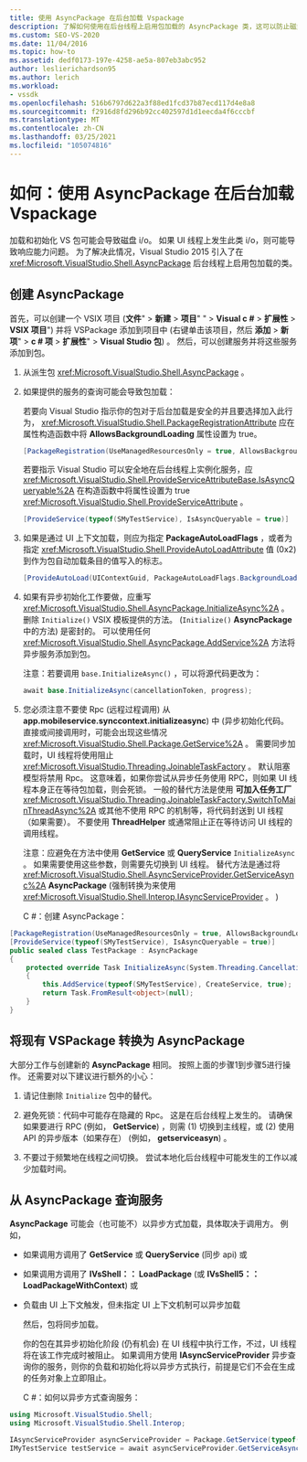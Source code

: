```yaml
---
title: 使用 AsyncPackage 在后台加载 Vspackage
description: 了解如何使用在后台线程上启用包加载的 AsyncPackage 类，这可以防止磁盘 i/o 的响应能力问题。
ms.custom: SEO-VS-2020
ms.date: 11/04/2016
ms.topic: how-to
ms.assetid: dedf0173-197e-4258-ae5a-807eb3abc952
author: leslierichardson95
ms.author: lerich
ms.workload:
- vssdk
ms.openlocfilehash: 516b6797d622a3f88ed1fcd37b87ecd117d4e8a8
ms.sourcegitcommit: f2916d8fd296b92cc402597d1d1eecda4f6cccbf
ms.translationtype: MT
ms.contentlocale: zh-CN
ms.lasthandoff: 03/25/2021
ms.locfileid: "105074816"
---
```

# <a name="how-to-use-asyncpackage-to-load-vspackages-in-the-background"></a>如何：使用 AsyncPackage 在后台加载 Vspackage
加载和初始化 VS 包可能会导致磁盘 i/o。 如果 UI 线程上发生此类 i/o，则可能导致响应能力问题。 为了解决此情况，Visual Studio 2015 引入了在  <xref:Microsoft.VisualStudio.Shell.AsyncPackage> 后台线程上启用包加载的类。

## <a name="create-an-asyncpackage"></a>创建 AsyncPackage
 首先，可以创建一个 VSIX 项目 (**文件**"  >  **新建**  >  **项目**" "  >  **Visual c #**  >  **扩展性**  >  **VSIX 项目**") 并将 VSPackage 添加到项目中 (右键单击该项目，然后 **添加**  >  **新项**"  >  **c # 项**  >  **扩展性**"  >  **Visual Studio 包**) 。 然后，可以创建服务并将这些服务添加到包。

1. 从派生包 <xref:Microsoft.VisualStudio.Shell.AsyncPackage> 。

2. 如果提供的服务的查询可能会导致包加载：

    若要向 Visual Studio 指示你的包对于后台加载是安全的并且要选择加入此行为， <xref:Microsoft.VisualStudio.Shell.PackageRegistrationAttribute> 应在属性构造函数中将 **AllowsBackgroundLoading** 属性设置为 true。

   ```csharp
   [PackageRegistration(UseManagedResourcesOnly = true, AllowsBackgroundLoading = true)]

   ```

    若要指示 Visual Studio 可以安全地在后台线程上实例化服务，应 <xref:Microsoft.VisualStudio.Shell.ProvideServiceAttributeBase.IsAsyncQueryable%2A> 在构造函数中将属性设置为 true <xref:Microsoft.VisualStudio.Shell.ProvideServiceAttribute> 。

   ```csharp
   [ProvideService(typeof(SMyTestService), IsAsyncQueryable = true)]

   ```

3. 如果是通过 UI 上下文加载，则应为指定 **PackageAutoLoadFlags** ，或者为指定 <xref:Microsoft.VisualStudio.Shell.ProvideAutoLoadAttribute> 值 (0x2) 到作为包自动加载条目的值写入的标志。

   ```csharp
   [ProvideAutoLoad(UIContextGuid, PackageAutoLoadFlags.BackgroundLoad)]

   ```

4. 如果有异步初始化工作要做，应重写 <xref:Microsoft.VisualStudio.Shell.AsyncPackage.InitializeAsync%2A> 。 删除 `Initialize()` VSIX 模板提供的方法。  (`Initialize()` **AsyncPackage** 中的方法) 是密封的。 可以使用任何 <xref:Microsoft.VisualStudio.Shell.AsyncPackage.AddService%2A> 方法将异步服务添加到包。

    注意：若要调用 `base.InitializeAsync()` ，可以将源代码更改为：

   ```csharp
   await base.InitializeAsync(cancellationToken, progress);
   ```

5. 您必须注意不要使 Rpc (远程过程调用) 从 **app.mobileservice.synccontext.initializeasync**) 中 (异步初始化代码。 直接或间接调用时，可能会出现这些情况 <xref:Microsoft.VisualStudio.Shell.Package.GetService%2A> 。  需要同步加载时，UI 线程将使用阻止 <xref:Microsoft.VisualStudio.Threading.JoinableTaskFactory> 。 默认阻塞模型将禁用 Rpc。 这意味着，如果你尝试从异步任务使用 RPC，则如果 UI 线程本身正在等待包加载，则会死锁。 一般的替代方法是使用 **可加入任务工厂** <xref:Microsoft.VisualStudio.Threading.JoinableTaskFactory.SwitchToMainThreadAsync%2A> 或其他不使用 RPC 的机制等，将代码封送到 UI 线程（如果需要）。  不要使用 **ThreadHelper** 或通常阻止正在等待访问 UI 线程的调用线程。

    注意：应避免在方法中使用 **GetService** 或 **QueryService** `InitializeAsync` 。 如果需要使用这些参数，则需要先切换到 UI 线程。 替代方法是通过将 <xref:Microsoft.VisualStudio.Shell.AsyncServiceProvider.GetServiceAsync%2A> **AsyncPackage** (强制转换为来使用 <xref:Microsoft.VisualStudio.Shell.Interop.IAsyncServiceProvider> 。 ) 

   C #：创建 AsyncPackage：

```csharp
[PackageRegistration(UseManagedResourcesOnly = true, AllowsBackgroundLoading = true)]
[ProvideService(typeof(SMyTestService), IsAsyncQueryable = true)]
public sealed class TestPackage : AsyncPackage
{
    protected override Task InitializeAsync(System.Threading.CancellationToken cancellationToken, IProgress<ServiceProgressData> progress)
    {
        this.AddService(typeof(SMyTestService), CreateService, true);
        return Task.FromResult<object>(null);
    }
}
```

## <a name="convert-an-existing-vspackage-to-asyncpackage"></a>将现有 VSPackage 转换为 AsyncPackage
 大部分工作与创建新的 **AsyncPackage** 相同。 按照上面的步骤1到步骤5进行操作。 还需要对以下建议进行额外的小心：

1. 请记住删除 `Initialize` 包中的替代。

2. 避免死锁：代码中可能存在隐藏的 Rpc。 这是在后台线程上发生的。 请确保如果要进行 RPC (例如， **GetService**) ，则需 (1) 切换到主线程，或 (2) 使用 API 的异步版本（如果存在） (例如， **getserviceasyn**) 。

3. 不要过于频繁地在线程之间切换。 尝试本地化后台线程中可能发生的工作以减少加载时间。

## <a name="querying-services-from-asyncpackage"></a>从 AsyncPackage 查询服务
 **AsyncPackage** 可能会（也可能不）以异步方式加载，具体取决于调用方。 例如，

- 如果调用方调用了 **GetService** 或 **QueryService** (同步 api) 或

- 如果调用方调用了 **IVsShell：： LoadPackage** (或 **IVsShell5：： LoadPackageWithContext**) 或

- 负载由 UI 上下文触发，但未指定 UI 上下文机制可以异步加载

  然后，包将同步加载。

  你的包在其异步初始化阶段 (仍有机会) 在 UI 线程中执行工作，不过，UI 线程将在该工作完成时被阻止。 如果调用方使用 **IAsyncServiceProvider** 异步查询你的服务，则你的负载和初始化将以异步方式执行，前提是它们不会在生成的任务对象上立即阻止。

  C #：如何以异步方式查询服务：

```csharp
using Microsoft.VisualStudio.Shell;
using Microsoft.VisualStudio.Shell.Interop;

IAsyncServiceProvider asyncServiceProvider = Package.GetService(typeof(SAsyncServiceProvider)) as IAsyncServiceProvider;
IMyTestService testService = await asyncServiceProvider.GetServiceAsync(typeof(SMyTestService)) as IMyTestService;
```
